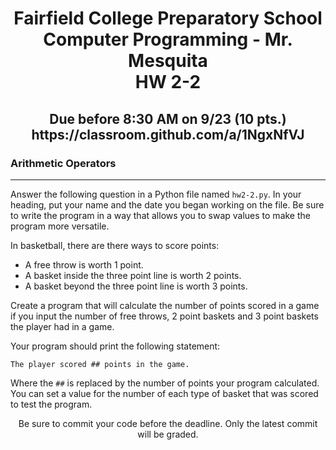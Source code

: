 <h1 align="center">
    Fairfield College Preparatory School<br>
    Computer Programming - Mr. Mesquita<br>
    HW 2-2
</h1>

<h2 align="center">
    Due before 8:30 AM on 9/23 (10 pts.)<br>
    https://classroom.github.com/a/1NgxNfVJ
</h2>

### Arithmetic Operators
---

Answer the following question in a Python file named `hw2-2.py`. In your heading, put your name and the date you began working on the file. Be sure to write the program in a way that allows you to swap values to make the program more versatile.


In basketball, there are there ways to score points:

* A free throw is worth 1 point.
* A basket inside the three point line is worth 2 points.
* A basket beyond the three point line is worth 3 points.

Create a program that will calculate the number of points scored in a game if you input the number of free throws, 2 point baskets and 3 point baskets the player had in a game.

Your program should print the following statement:

`The player scored ## points in the game.`

Where the `##` is replaced by the number of points your program calculated. You can set a value for the number of each type of basket that was scored to test the program.

<p align="center">	Be sure to commit your code before the deadline. Only the latest commit will be graded.</p>
